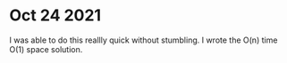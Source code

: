 # Oct 24 2021
I was able to do this reallly quick without stumbling. I wrote the O(n) time O(1) space solution.